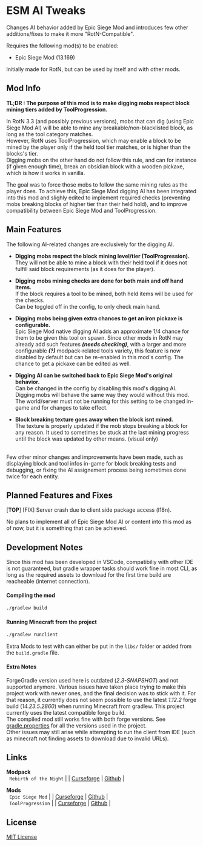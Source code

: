 # ESM AI Tweaks

Changes AI behavior added by Epic Siege Mod and introduces few other additions/fixes to make it more "RotN-Compatible".

Requires the following mod(s) to be enabled:
- Epic Siege Mod (13.169)

Initially made for RotN, but can be used by itself and with other mods.


## Mod Info

**TL;DR : The purpose of this mod is to make digging mobs respect block mining tiers added by ToolProgression.**<br>

In RotN 3.3 (and possibly previous versions), mobs that can dig (using Epic Siege Mod AI) will be 
able to mine any breakable/non-blacklisted block, as long as the tool category matches.<br>
However, RotN uses ToolProgression, which may enable a block to be mined by the player 
only if the held tool tier matches, or is higher than the blocks's tier.<br>
Digging mobs on the other hand do not follow this rule, and can for instance (if given enough time), 
break an obsidian block with a wooden pickaxe, which is how it works in vanilla.

The goal was to force those mobs to follow the same mining rules as the player does. 
To achieve this, Epic Siege Mod digging AI has been integrated into this mod and slighly edited 
to implement required checks (preventing mobs breaking blocks of higher tier than their held hold), 
and to improve compatibility between Epic Siege Mod and ToolProgression.


## Main Features

The following AI-related changes are exclusively for the digging AI.

- **Digging mobs respect the block mining level/tier (ToolProgression).**<br>
They will not be able to mine a block with their held tool if it does not fulfill 
said block requirements (as it does for the player).<br>

- **Digging mobs mining checks are done for both main and off hand items.**<br>
If the block requires a tool to be mined, both held items will be used for the checks.<br>
Can be toggled off in the config, to only check main hand.

- **Digging mobs being given extra chances to get an iron pickaxe is configurable.**<br>
Epic Siege Mod native digging AI adds an approximate 1/4 chance for them to be given this tool on spawn. 
Since other mods in RotN may already add such features ***(needs checking)***, 
with a larger and more configurable ***(?)*** modpack-related tools variety,
this feature is now disabled by default but can be re-enabled in this mod's config. 
The chance to get a pickaxe can be edited as well.

- **Digging AI can be switched back to Epic Siege Mod's original behavior.**<br>
Can be changed in the config by disabling this mod's digging AI. Digging mobs will behave the same way they would without this mod.
The world/server must not be running for this setting to be changed in-game 
and for changes to take effect.

- **Block breaking texture goes away when the block isnt mined.**<br>
The texture is properly updated if the mob stops breaking a block for any reason. 
It used to sometimes be stuck at the last mining progress until the block was updated by other means. 
(visual only)

<br>
Few other minor changes and improvements have been made, such as displaying block and tool infos in-game for block breaking tests and debugging, or fixing the AI assignement process being sometimes done twice for each entity.

## Planned Features and Fixes

[**TOP**] [FIX] Server crash due to client side package access (l18n).

No plans to implement all of Epic Siege Mod AI or content into this mod as of now, 
but it is something that can be achieved.


## Development Notes

Since this mod has been developed in VSCode, compatibiliy with other IDE is not guaranteed, 
but gradle wrapper tasks should work fine in most CLI, 
as long as the required assets to download for the first time build are reacheable 
(internet connection).

#### Compiling the mod
```bash
./gradlew build
```

#### Running Minecraft from the project
```bash
./gradlew runclient
```

Extra Mods to test with can either be put in the `libs/` folder or added from the `build.gradle` file.

#### Extra Notes

ForgeGradle version used here is outdated (*2.3-SNAPSHOT*) and not supported anymore. 
Various issues have taken place trying to make this project work with newer ones, 
and the final decision was to stick with it.
For that reason, it currently does not seem possible to use the latest *1.12.2* forge build (*14.23.5.2860*) 
when running Minecraft from gradlew. 
This project currently uses the latest compatible forge build.<br>
The compiled mod still works fine with both forge versions. 
See [gradle.properties](/gradle.properties) for all the versions used in the project.<br>
Other issues may still arise while attempting to run the client from IDE 
(such as minecraft not finding assets to download due to invalid URLs).


## Links

**Modpack** <br>
&nbsp; `Rebirth of the Night` | | 
[Curseforge](https://www.curseforge.com/minecraft/modpacks/rebirth-of-the-night) | 
[Github](https://github.com/Rebirth-of-the-Night/Rebirth-Of-The-Night) | <br>


**Mods** <br>
&nbsp; `Epic Siege Mod` | | 
[Curseforge](https://www.curseforge.com/minecraft/mc-mods/epic-siege-mod) | 
[Github](https://github.com/da3dsoul/Epic-Siege-Mod) | <br>
&nbsp; `ToolProgression` | | 
[Curseforge](https://www.curseforge.com/minecraft/mc-mods/tool-progression) | 
[Github](https://github.com/tyra314/ToolProgression) | <br>


## License

[MIT License](LISENCE)